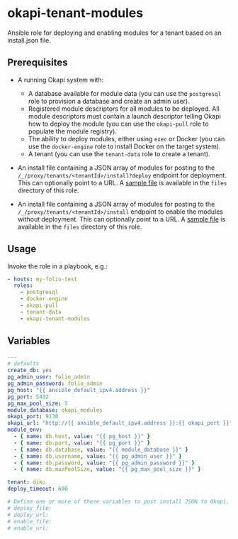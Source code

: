 # okapi-tenant-modules

Ansible role for deploying and enabling modules for a tenant based on an install.json file.

## Prerequisites

* A running Okapi system with:
  * A database available for module data (you can use the `postgresql` role to provision a database and create an admin user).
  * Registered module descriptors for all modules to be deployed. All module descriptors must contain a launch descriptor telling Okapi how to deploy the module (you can use the `okapi-pull` role to populate the module registry).
  * The ability to deploy modules, either using `exec` or Docker (you can use the `docker-engine` role to install Docker on the target system).
  * A tenant (you can use the `tenant-data` role to create a tenant).

* An install file containing a JSON array of modules for posting to the `/_/proxy/tenants/<tenantId>/install?deploy` endpoint for deployment. This can optionally point to a URL. A [sample file](roles/okapi-install.json) is available in the `files` directory of this role.

* An install file containing a JSON array of modules for posting to the `/_/proxy/tenants/<tenantId>/install` endpoint to enable the modules without deployment. This can optionally point to a URL. A [sample file](roles/stripes-install.json) is available in the `files` directory of this role.

## Usage

Invoke the role in a playbook, e.g.:

```yaml
- hosts: my-folio-test
  roles:
    - postgresql
    - docker-engine
    - okapi-pull
    - tenant-data
    - okapi-tenant-modules
```

## Variables

```yaml
---
# defaults
create_db: yes
pg_admin_user: folio_admin
pg_admin_password: folio_admin
pg_host: "{{ ansible_default_ipv4.address }}"
pg_port: 5432
pg_max_pool_size: 5
module_database: okapi_modules
okapi_port: 9130
okapi_url: "http://{{ ansible_default_ipv4.address }}:{{ okapi_port }}"
module_env:
  - { name: db.host, value: "{{ pg_host }}" }
  - { name: db.port, value: "{{ pg_port }}" }
  - { name: db.database, value: "{{ module_database }}" }
  - { name: db.username, value: "{{ pg_admin_user }}" }
  - { name: db.password, value: "{{ pg_admin_password }}" }
  - { name: db.maxPoolSize, value: "{{ pg_max_pool_size }}" }

tenant: diku
deploy_timeout: 600

# Define one or more of these variables to post install JSON to Okapi. They are posted in the order listed here.
# deploy_file:
# deploy_url:
# enable_file:
# enable_url:
```
